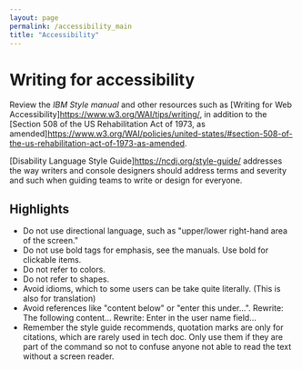 ```yaml
---
layout: page
permalink: /accessibility_main
title: "Accessibility"
---
```


# Writing for accessibility

Review the _IBM Style manual_ and other resources such as [Writing for Web Accessibility]https://www.w3.org/WAI/tips/writing/, in addition to the [Section 508 of the US Rehabilitation Act of 1973, as amended]https://www.w3.org/WAI/policies/united-states/#section-508-of-the-us-rehabilitation-act-of-1973-as-amended.

[Disability Language Style Guide]https://ncdj.org/style-guide/ addresses the way writers and console designers should address terms and severity and such when guiding teams to write or design for everyone.

## Highlights 

- Do not use directional language, such as "upper/lower right-hand area of the screen."
- Do not use bold tags for emphasis, see the manuals. Use bold for clickable items.
- Do not refer to colors.
- Do not refer to shapes.
- Avoid idioms, which to some users can be take quite literally. (This is also for translation)
- Avoid references like "content below" or "enter this under...". Rewrite: The following content... Rewrite: Enter in the user name field...
- Remember the style guide recommends, quotation marks are only for citations, which are rarely used in tech doc. Only use them if they are part of the command so not to confuse anyone not able to read the text without a screen reader.




